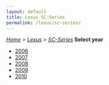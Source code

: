 ```yaml
---
layout: default
title: Lexus SC-Series
permalink: /lexus/sc-series/
---
```

[*Home*](/) > [*Lexus*](/lexus/) > [*SC-Series*](/lexus/sc-series/)
**Select year**
- [2006](/lexus/sc-series/2006/)
- [2007](/lexus/sc-series/2007/)
- [2008](/lexus/sc-series/2008/)
- [2009](/lexus/sc-series/2009/)
- [2010](/lexus/sc-series/2010/)
